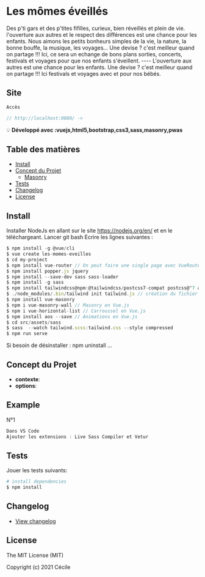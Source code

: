 # Les mômes éveillés
Des p'ti gars et des p'tites fifilles, curieux, bien réveillés et plein de vie. l'ouverture aux autres et le respect des différences est une chance pour les enfants. Nous aimons les petits bonheurs simples de la vie, la nature, la bonne bouffe, la musique, les voyages... Une devise ? c'est meilleur quand on partage !!! Ici, ce sera un echange de bons plans sorties, concerts, festivals et voyages pour que nos enfants s'éveillent. ---- L'ouverture aux autres est une chance pour les enfants. Une devise ? c'est meilleur quand on partage !!! Ici festivals et voyages avec et pour nos bébés.


## Site

```javascript
Accès

// http://localhost:8080/ -> 
```


:bulb: **Développé avec :vuejs,html5,bootstrap,css3,sass,masonry,pwas** 

## Table des matières

- [Install](#install)
- [Concept du Projet](#options)
  - [Masonry](#Masonry)
- [Tests](#tests)
- [Changelog](#changelog)
- [License](#license)

## Install

Installer NodeJs en allant sur le site https://nodejs.org/en/ et en le téléchargeant.
Lancer git bash
Ecrire les lignes suivantes : 

```javascript
$ npm install -g @vue/cli
$ vue create les-momes-eveilles
$ cd my-project
$ npm install vue-router // On peut faire une single page avec VueRouter qui suivant l'url va charger certains composants https://router.vuejs.org/
$ npm install popper.js jquery
$ npm install --save-dev sass sass-loader
$ npm install -g sass
$ npm install tailwindcss@npm:@tailwindcss/postcss7-compat postcss@^7 autoprefixer@^9
$ ./node_modules/.bin/tailwind init tailwind.js // création du fichier tailwind.js
$ npm install vue-masonry
$ npm i vue-masonry-wall // Masonry en Vue.js
$ npm i vue-horizontal-list // Carroussel en Vue.js
$ npm install aos --save // Animations en Vue.js
$ cd src/assets/sass
$ sass  --watch tailwind.scss:tailwind.css --style compressed
$ npm run serve
```
Si besoin de désinstaller : npm uninstall ...

## Concept du Projet


- **contexte**:
- **options**: 

## Example

N°1

```javascript
Dans VS Code
Ajouter les extensions : Live Sass Compiler et Vetur
```

## Tests

Jouer les tests suivants:

```bash
# install dependencies
$ npm install
```

## Changelog

- [View changelog](https://github.com/Cecile-Bordes/les-momes-eveilles/main/CHANGELOG.md)

## License

The MIT License (MIT)

Copyright (c) 2021 Cécile